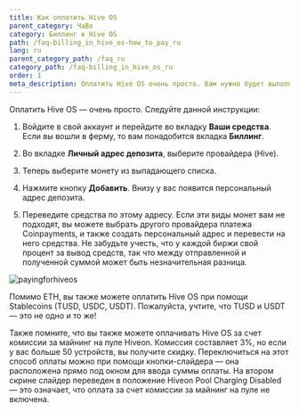 ```yaml
---
title: Как оплатить Hive OS
parent_category: ЧаВо
category: Биллинг в Hive OS
path: /faq-billing_in_hive_os-how_to_pay_ru
lang: ru
parent_category_path: /faq_ru
category_path: /faq-billing_in_hive_os_ru
order: 1
meta_description: Оплатить Hive OS очень просто. Вам нужно будет выполнить всего несколько шагов, и эта инструкция подскажет вам, как сделать все правильно.
---
```

Оплатить Hive OS — очень просто. Следуйте данной инструкции:

1. Войдите в свой аккаунт и перейдите во вкладку **Ваши средства**. Если вы вошли в ферму, то вам понадобится вкладка **Биллинг**.

2. Во вкладке **Личный адрес депозита**, выберите провайдера (Hive).
3. Теперь выберите монету из выпадающего списка.
4. Нажмите кнопку **Добавить**. Внизу у вас появится персональный адрес депозита.
5. Переведите средства по этому адресу.
Если эти виды монет вам не подходят, вы можете выбрать другого провайдера платежа Coinpayments, и также создать персональный адрес и перевести на него средства. Не забудьте учесть, что у каждой биржи свой процент за вывод средств, так что между отправленной и полученной суммой может быть незначительная разница.


<img src="https://lbd.hiveos.farm/kb/images/payforhive.png" alt="payingforhiveos">


Помимо ETH, вы также можете оплатить Hive OS при помощи Stablecoins (TUSD, USDC, USDT). Пожалуйста, учтите, что TUSD и USDT — это не одно и то же!

Также помните, что вы также можете оплачивать Hive OS за счет комиссии за майнинг на пуле Hiveon. Комиссия составляет 3%, но если у вас больше 50 устройств, вы получите скидку. Переключиться на этот способ оплаты можно при помощи кнопки-слайдера — она расположена прямо под окном для ввода суммы оплаты. На втором скрине слайдер переведен в положение Hiveon Pool Charging Disabled — это означает, что оплата за счет комиссии за майнинг на пуле не включена.

